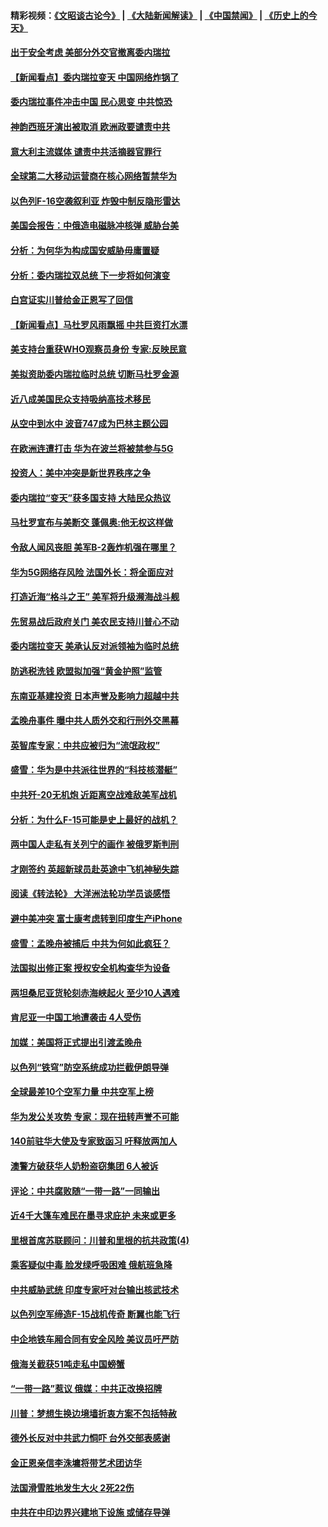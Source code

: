 #### 精彩视频：[《文昭谈古论今》](https://github.com/gfw-breaker/wenzhao/blob/master/README.md?t=01252130) | [《大陆新闻解读》](https://github.com/gfw-breaker/ntdtv-comedy/blob/master/README.md?t=01252130) | [《中国禁闻》](https://github.com/gfw-breaker/ntdtv-news/blob/master/README.md?t=01252130) | [《历史上的今天》](https://github.com/gfw-breaker/today-in-history/blob/master/README.md?t=01252130) 

#### [出于安全考虑 美部分外交官撤离委内瑞拉](../pages/nsc418/n11002327.md?t=01252130) 

#### [【新闻看点】委内瑞拉变天 中国网络炸锅了](../pages/nsc418/n11002302.md?t=01252130) 

#### [委内瑞拉事件冲击中国 民心思变 中共惊恐](../pages/nsc418/n11002075.md?t=01252130) 

#### [神韵西班牙演出被取消 欧洲政要谴责中共](../pages/nsc418/n11000488.md?t=01252130) 

#### [意大利主流媒体 谴责中共活摘器官罪行](../pages/nsc418/n11001368.md?t=01252130) 

#### [全球第二大移动运营商在核心网络暂禁华为](../pages/nsc418/n11001905.md?t=01252130) 

#### [以色列F-16空袭叙利亚 炸毁中制反隐形雷达](../pages/nsc418/n11001407.md?t=01252130) 

#### [美国会报告：中俄造电磁脉冲核弹 威胁台美](../pages/nsc418/n11001011.md?t=01252130) 

#### [分析：为何华为构成国安威胁毋庸置疑](../pages/nsc418/n10999862.md?t=01252130) 

#### [分析：委内瑞拉双总统 下一步将如何演变](../pages/nsc418/n10999629.md?t=01252130) 

#### [白宫证实川普给金正恩写了回信](../pages/nsc418/n11000066.md?t=01252130) 

#### [【新闻看点】马杜罗风雨飘摇 中共巨资打水漂](../pages/nsc418/n10999627.md?t=01252130) 

#### [美支持台重获WHO观察员身份 专家:反映民意](../pages/nsc418/n10999901.md?t=01252130) 

#### [美拟资助委内瑞拉临时总统 切断马杜罗金源](../pages/nsc418/n10999926.md?t=01252130) 

#### [近八成美国民众支持吸纳高技术移民](../pages/nsc418/n10999709.md?t=01252130) 

#### [从空中到水中 波音747成为巴林主题公园](../pages/nsc418/n10999837.md?t=01252130) 

#### [在欧洲连遭打击 华为在波兰将被禁参与5G](../pages/nsc418/n10999590.md?t=01252130) 

#### [投资人：美中冲突是新世界秩序之争](../pages/nsc418/n10999607.md?t=01252130) 

#### [委内瑞拉“变天”获多国支持 大陆民众热议](../pages/nsc418/n10998690.md?t=01252130) 

#### [马杜罗宣布与美断交 蓬佩奥:他无权这样做](../pages/nsc418/n10997982.md?t=01252130) 

#### [令敌人闻风丧胆 美军B-2轰炸机强在哪里？](../pages/nsc418/n10998237.md?t=01252130) 

#### [华为5G网络存风险 法国外长：将全面应对](../pages/nsc418/n10997576.md?t=01252130) 

#### [打造近海“格斗之王” 美军将升级濒海战斗舰](../pages/nsc418/n10997532.md?t=01252130) 

#### [先贸易战后政府关门 美农民支持川普心不动](../pages/nsc418/n10997328.md?t=01252130) 

#### [委内瑞拉变天 美承认反对派领袖为临时总统](../pages/nsc418/n10997224.md?t=01252130) 

#### [防逃税洗钱 欧盟拟加强“黄金护照”监管](../pages/nsc418/n10997109.md?t=01252130) 

#### [东南亚基建投资 日本声誉及影响力超越中共](../pages/nsc418/n10997070.md?t=01252130) 

#### [孟晚舟事件 曝中共人质外交和行刑外交黑幕](../pages/nsc418/n10996956.md?t=01252130) 

#### [英智库专家：中共应被归为“流氓政权”](../pages/nsc418/n10996770.md?t=01252130) 

#### [盛雪：华为是中共派往世界的“科技核潜艇”](../pages/nsc418/n10994122.md?t=01252130) 

#### [中共歼-20无机炮 近距离空战难敌美军战机](../pages/nsc418/n10996027.md?t=01252130) 

#### [分析：为什么F-15可能是史上最好的战机？](../pages/nsc418/n10995667.md?t=01252130) 

#### [两中国人走私有关列宁的画作 被俄罗斯判刑](../pages/nsc418/n10992331.md?t=01252130) 

#### [才刚签约 英超新球员赴英途中飞机神秘失踪](../pages/nsc418/n10994679.md?t=01252130) 

#### [阅读《转法轮》 大洋洲法轮功学员谈感悟](../pages/nsc418/n10993844.md?t=01252130) 

#### [避中美冲突 富士康考虑转到印度生产iPhone](../pages/nsc418/n10994549.md?t=01252130) 

#### [盛雪：孟晚舟被捕后 中共为何如此疯狂？](../pages/nsc418/n10993513.md?t=01252130) 

#### [法国拟出修正案 授权安全机构查华为设备](../pages/nsc418/n10993863.md?t=01252130) 

#### [两坦桑尼亚货轮刻赤海峡起火 至少10人遇难](../pages/nsc418/n10994050.md?t=01252130) 

#### [肯尼亚一中国工地遭袭击 4人受伤](../pages/nsc418/n10993695.md?t=01252130) 

#### [加媒：美国将正式提出引渡孟晚舟](../pages/nsc418/n10993277.md?t=01252130) 

#### [以色列“铁穹”防空系统成功拦截伊朗导弹](../pages/nsc418/n10993330.md?t=01252130) 

#### [全球最差10个空军力量 中共空军上榜](../pages/nsc418/n10992493.md?t=01252130) 

#### [华为发公关攻势 专家：现在扭转声誉不可能](../pages/nsc418/n10992293.md?t=01252130) 

#### [140前驻华大使及专家致函习 吁释放两加人](../pages/nsc418/n10992390.md?t=01252130) 

#### [澳警方破获华人奶粉盗窃集团 6人被诉](../pages/nsc418/n10992238.md?t=01252130) 

#### [评论：中共腐败随“一带一路”一同输出](../pages/nsc418/n10992228.md?t=01252130) 

#### [近4千大篷车难民在墨寻求庇护 未来或更多](../pages/nsc418/n10991987.md?t=01252130) 

#### [里根首席苏联顾问：川普和里根的抗共政策(4)](../pages/nsc418/n10948163.md?t=01252130) 

#### [乘客疑似中毒 脸发绿呼吸困难 俄航班急降](../pages/nsc418/n10991551.md?t=01252130) 

#### [中共威胁武统 印度专家吁对台输出核武技术](../pages/nsc418/n10991334.md?t=01252130) 

#### [以色列空军缔造F-15战机传奇 断翼也能飞行](../pages/nsc418/n10990876.md?t=01252130) 

#### [中企地铁车厢合同有安全风险 美议员吁严防](../pages/nsc418/n10989908.md?t=01252130) 

#### [俄海关截获51吨走私中国螃蟹](../pages/nsc418/n10989902.md?t=01252130) 

#### [“一带一路”惹议 俄媒：中共正改换招牌](../pages/nsc418/n10989973.md?t=01252130) 

#### [川普：梦想生换边境墙折衷方案不包括特赦](../pages/nsc418/n10989992.md?t=01252130) 

#### [德外长反对中共武力恫吓 台外交部表感谢](../pages/nsc418/n10989626.md?t=01252130) 

#### [金正恩亲信李洙墉将带艺术团访华](../pages/nsc418/n10989769.md?t=01252130) 

#### [法国滑雪胜地发生大火 2死22伤](../pages/nsc418/n10989566.md?t=01252130) 

#### [中共在中印边界兴建地下设施 或储存导弹](../pages/nsc418/n10988979.md?t=01252130) 

